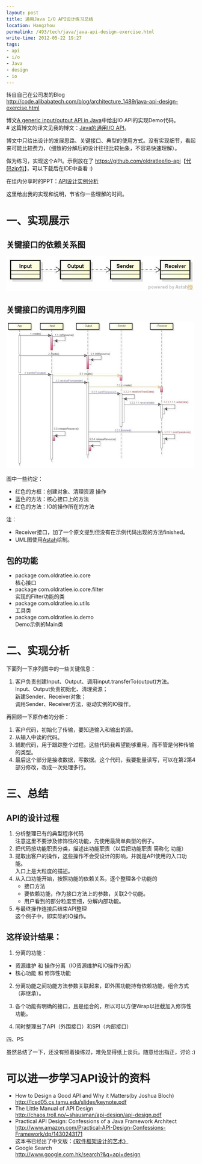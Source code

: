 ```yaml
---
layout: post
title: 通用Java I/O API设计练习总结
location: Hangzhou
permalink: /493/tech/java/java-api-design-exercise.html
write-time: 2012-05-22 19:27
tags:
- api
- i/o
- Java
- design
- io
---
```


转自自己在公司发的Blog <http://code.alibabatech.com/blog/architecture_1489/java-api-design-exercise.html>

博文[A generic input/output API in Java](http://www.jroller.com/rickard/entry/a_generic_input_output_api)中给出IO API的实现Demo代码。  
\# 这篇博文的译文见我的博文：[Java的通用I/O API](http://oldratlee.com/474/tech/java/generic-io-api-in-java-and-api-design.html)。

博文中只给出设计的发展思路、关键接口、典型的使用方式。没有实现细节，看起来可能比较费力，（细致的分解后的设计往往比较抽象，不容易快速理解）。

做为练习，实现这个API。示例放在了 <https://github.com/oldratlee/io-api>【[代码zip包](https://github.com/oldratlee/io-api/archive/master.zip)】，可以下载后在IDE中查看 :)

在组内分享时的PPT：[API设计实例分析](https://github.com/oldratlee/io-api/wiki/ApiDesignSampleStudy.pptx)

这里给出我的实现和说明，节省你一些理解的时间。

一、实现展示
==============

关键接口的依赖关系图
-------------

![interface-dependency.jpg|alt=依赖关系](/files/java-api-design-exercise_1.jpg)

关键接口的调用序列图
---------------

![invocation-sequence.jpg|alt=调用序列](/files/java-api-design-exercise_2.jpg)

图中一些约定：

* 红色的方框：创建对象、清理资源 操作
* 蓝色的方法：核心接口上的方法 
* 红色的方法：IO的操作所在的方法 

注： 

- Receiver接口，加了一个原文提到但没有在示例代码出现的方法finished。
- UML图使用[Astah](http://astah.net/download#community)绘制。

包的功能
-----------------

- package com.oldratlee.io.core  
核心接口
- package com.oldratlee.io.core.filter  
实现的Filter功能的类
- package com.oldratlee.io.utils  
工具类
- package com.oldratlee.io.demo  
Demo示例的Main类

二、实现分析
===================

下面列一下序列图中的一些关键信息：

1. 客户负责创建Input、Output、调用input.transferTo(output)方法。  
Input、Output负责初始化、清理资源；   
新建Sender、Receiver对象；  
调用Sender、Receiver方法，驱动实例的IO操作。

再回顾一下原作者的分析：

1. 客户代码，初始化了传输，要知道输入和输出的源。
1. 从输入中读的代码。
1. 辅助代码，用于跟踪整个过程。这些代码我希望能够重用，而不管是何种传输的类型。
1. 最后这个部分是接收数据，写数据。这个代码，我要批量读写，可以在第2第4部分修改，改成一次处理多行。

三、总结
=================

API的设计过程
------------------

1. 分析整理已有的典型程序代码   
注意这里不要涉及修饰性的功能，先使用最简单典型的例子。
1. 把代码按功能职责分类，描述出功能职责（以后把功能职责 简称化 功能）
1. 提取出客户的操作，这些操作不会受设计的影响，并就是API使用的入口功能。   
入口上是大粒度的描述。
1. 从入口功能开始，按照功能的依赖关系，逐个整理各个功能的
	- 接口方法
	- 要依赖功能，作为接口方法上的参数，关联2个功能。
	- 用户看到的部分粒度变细，分解内部功能。
1. 与最终操作连接后结束API整理   
这个例子中，即实际的IO操作。

这样设计结果：
-------------

1) 分离的功能：

- 资源维护 和 操作分离（IO资源维护和IO操作分离）
- 核心功能 和 修饰性功能

2) 分离功能之间功能方法参数关联起来，即外围功能持有依赖功能，组合方式（非继承）。

3) 各个功能有明确的接口，且是组合的，所以可以方便Wrap以拦截加入修饰性功能。

4) 同时整理出了API（外围接口）和SPI（内部接口）

四、PS

虽然总结了一下，还没有照着操练过，难免显得纸上谈兵。随意给出指正，讨论 :)

可以进一步学习API设计的资料
===============================

* How to Design a Good API and Why it Matters(by Joshua Bloch)   
<http://lcsd05.cs.tamu.edu/slides/keynote.pdf>
* The Little Manual of API Design    
<http://chaos.troll.no/~shausman/api-design/api-design.pdf>
* Practical API Design: Confessions of a Java Framework Architect  
<http://www.amazon.com/Practical-API-Design-Confessions-Framework/dp/1430243171>  
这本书已经出了中文版：[《软件框架设计的艺术》](http://book.douban.com/subject/6003832/)
* Google Search  
<http://www.google.com.hk/search?&q=api+design>